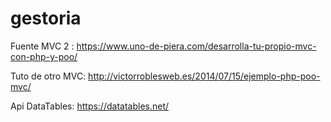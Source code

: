 # gestoria

Fuente MVC 2 : https://www.uno-de-piera.com/desarrolla-tu-propio-mvc-con-php-y-poo/

Tuto de otro MVC: http://victorroblesweb.es/2014/07/15/ejemplo-php-poo-mvc/

Api DataTables: https://datatables.net/
